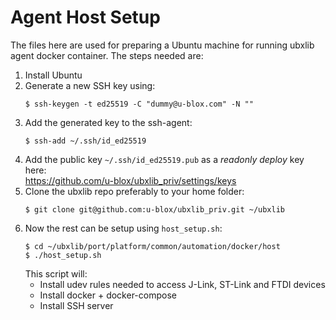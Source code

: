 Agent Host Setup
================
The files here are used for preparing a Ubuntu machine for running ubxlib agent docker container.
The steps needed are:
1. Install Ubuntu
2. Generate a new SSH key using:
    ```
    $ ssh-keygen -t ed25519 -C "dummy@u-blox.com" -N ""
    ```
3. Add the generated key to the ssh-agent:
    ```
    $ ssh-add ~/.ssh/id_ed25519
    ```
4. Add the public key `~/.ssh/id_ed25519.pub` as a *readonly* *deploy* key here:<br>
https://github.com/u-blox/ubxlib_priv/settings/keys
5. Clone the ubxlib repo preferably to your home folder:
    ```
    $ git clone git@github.com:u-blox/ubxlib_priv.git ~/ubxlib
    ```
6. Now the rest can be setup using `host_setup.sh`:
    ```
    $ cd ~/ubxlib/port/platform/common/automation/docker/host
    $ ./host_setup.sh
    ```
    This script will:
    * Install udev rules needed to access J-Link, ST-Link and FTDI devices
    * Install docker + docker-compose
    * Install SSH server


